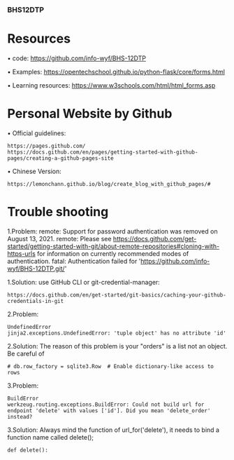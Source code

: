 ### BHS12DTP

# Resources
• code: https://github.com/info-wyf/BHS-12DTP

• Examples: https://opentechschool.github.io/python-flask/core/forms.html

• Learning resources: https://www.w3schools.com/html/html_forms.asp


# Personal Website by Github
• Official guidelines:
```
https://pages.github.com/
https://docs.github.com/en/pages/getting-started-with-github-pages/creating-a-github-pages-site
```


• Chinese Version:
```
https://lemonchann.github.io/blog/create_blog_with_github_pages/#
```

# Trouble shooting

1.Problem:
remote: Support for password authentication was removed on August 13, 2021.
remote: Please see https://docs.github.com/get-started/getting-started-with-git/about-remote-repositories#cloning-with-https-urls for information on currently recommended modes of authentication.
fatal: Authentication failed for 'https://github.com/info-wyf/BHS-12DTP.git/'

1.Solution:
use GitHub CLI or git-credential-manager:
```
https://docs.github.com/en/get-started/git-basics/caching-your-github-credentials-in-git
```

2.Problem:
```
UndefinedError
jinja2.exceptions.UndefinedError: 'tuple object' has no attribute 'id'
```
2.Solution:
The reason of this problem is your "orders" is a list not an object. Be careful of 
```
# db.row_factory = sqlite3.Row  # Enable dictionary-like access to rows
```

3.Problem:
```
BuildError
werkzeug.routing.exceptions.BuildError: Could not build url for endpoint 'delete' with values ['id']. Did you mean 'delete_order' instead?
```
3.Solution:
Always mind the function of url_for('delete'), it needs to bind a function name called delete();
```
def delete():
```


  
